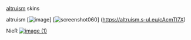 [altruism](https://osu.ppy.sh/users/29371923) skins

altruism
[![image](https://github.com/user-attachments/assets/9e45c7d5-6e79-43f2-a90c-a0d33e46fefc)]
[![screenshot060](https://github.com/user-attachments/assets/ff9ea6d9-57b8-4aa6-bb8d-c2a44a84e55f)]
(https://altruism.s-ul.eu/cAcmTl7X)

NieR
[![image (1)](https://github.com/user-attachments/assets/9010e369-e239-42d1-a584-58dea9966b06)](https://altruism.s-ul.eu/hRShofHK)
